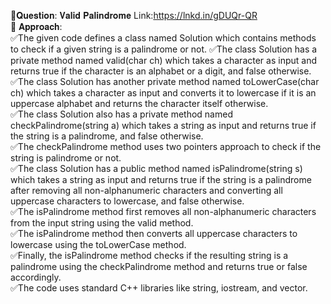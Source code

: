 📌𝐐𝐮𝐞𝐬𝐭𝐢𝐨𝐧: 𝐕𝐚𝐥𝐢𝐝 𝐏𝐚𝐥𝐢𝐧𝐝𝐫𝐨𝐦𝐞 Link:https://lnkd.in/gDUQr-QR   
📌 𝐀𝐩𝐩𝐫𝐨𝐚𝐜𝐡:  
✅The given code defines a class named Solution which contains methods to check if a given string is a palindrome or not.
✅The class Solution has a private method named valid(char ch) which takes a character as input and returns true if the character is an alphabet or a digit, and false otherwise.  
✅The class Solution has another private method named toLowerCase(char ch) which takes a character as input and converts it to lowercase if it is an uppercase alphabet and returns the character itself otherwise.  
✅The class Solution also has a private method named checkPalindrome(string a) which takes a string as input and returns true if the string is a palindrome, and false otherwise.  
✅The checkPalindrome method uses two pointers approach to check if the string is palindrome or not.  
✅The class Solution has a public method named isPalindrome(string s) which takes a string as input and returns true if the string is a palindrome after removing all non-alphanumeric characters and converting all uppercase characters to lowercase, and false otherwise.  
✅The isPalindrome method first removes all non-alphanumeric characters from the input string using the valid method.  
✅The isPalindrome method then converts all uppercase characters to lowercase using the toLowerCase method.  
✅Finally, the isPalindrome method checks if the resulting string is a palindrome using the checkPalindrome method and returns true or false accordingly.  
✅The code uses standard C++ libraries like string, iostream, and vector.  
